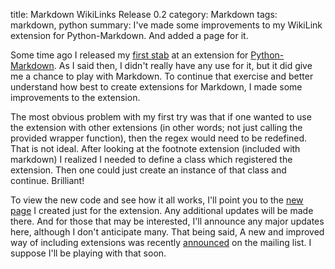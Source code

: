 title: Markdown WikiLinks Release 0.2
category: Markdown
tags: markdown, python
summary: I've made some improvements to my WikiLink extension for Python-Markdown.
    And added a page for it.

Some time ago I released my [first stab][] at an extension for [Python-Markdown][]. As I said then, I didn't really have any use for it, but it did give me a chance to play with Markdown. To continue that exercise and better understand how best to create extensions for Markdown, I made some improvements to the extension.

[first stab]: http://achinghead.com/archives/67/adding-wikilinks-to-markdown-in-python/
[Python-Markdown]: http://www.freewisdom.org/projects/python-markdown/

The most obvious problem with my first try was that if one wanted to use the extension with other extensions (in other words; not just calling the provided wrapper function), then the regex would need to be redefined. That is not ideal. After looking at the footnote extension (included with markdown) I realized I needed to define a class which registered the extension. Then one could just create an instance of that class and continue. Brilliant!

To view the new code and see how it all works, I'll point you to the [new page][] I created just for the extension. Any additional updates will be made there. And for those that may be interested, I'll announce any major updates here, although I don't anticipate many. That being said, A new and improved way of including extensions was recently [announced][] on the mailing list. I suppose I'll be playing with that soon.

[new page]: http://achinghead.com/markdown/wikilink/
[announced]: http://sourceforge.net/mailarchive/forum.php?thread_id=29904824&forum_id=48941
